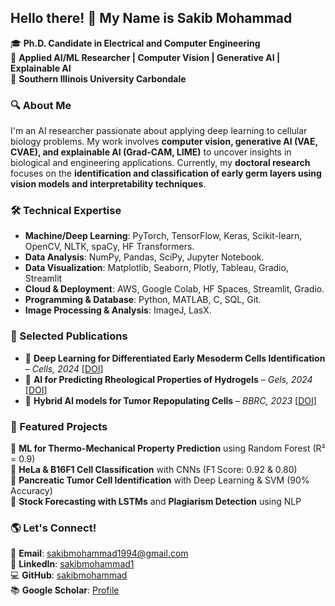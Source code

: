## Hello there! 👋 My Name is Sakib Mohammad

🎓 **Ph.D. Candidate in Electrical and Computer Engineering**  
🔬 **Applied AI/ML Researcher | Computer Vision | Generative AI | Explainable AI**  
📍 **Southern Illinois University Carbondale**  

### 🔍 About Me
I'm an AI researcher passionate about applying deep learning to cellular biology problems. My work involves **computer vision, generative AI (VAE, CVAE), and explainable AI (Grad-CAM, LIME)** to uncover insights in biological and engineering applications. Currently, my **doctoral research** focuses on the **identification and classification of early germ layers using vision models and interpretability techniques**.

### 🛠 Technical Expertise
- **Machine/Deep Learning**: PyTorch, TensorFlow, Keras, Scikit-learn, OpenCV, NLTK, spaCy, HF Transformers.
- **Data Analysis**: NumPy, Pandas, SciPy, Jupyter Notebook.
- **Data Visualization**: Matplotlib, Seaborn, Plotly, Tableau, Gradio, Streamlit
- **Cloud & Deployment**: AWS, Google Colab, HF Spaces, Streamlit, Gradio.
- **Programming & Database**: Python, MATLAB, C, SQL, Git.
- **Image Processing & Analysis**: ImageJ, LasX.

### 📝 Selected Publications
- 📜 **Deep Learning for Differentiated Early Mesoderm Cells Identification** – *Cells, 2024* [[DOI](https://doi.org/10.3390/cells13060534)]  
- 📜 **AI for Predicting Rheological Properties of Hydrogels** – *Gels, 2024* [[DOI](https://doi.org/10.3390/gels10100660)]  
- 📜 **Hybrid AI models for Tumor Repopulating Cells** – *BBRC, 2023* [[DOI](https://doi.org/10.1016/j.bbrc.2023.08.015)]  

### 🚀 Featured Projects
🔹 **ML for Thermo-Mechanical Property Prediction** using Random Forest (R² = 0.9)  
🔹 **HeLa & B16F1 Cell Classification** with CNNs (F1 Score: 0.92 & 0.80)  
🔹 **Pancreatic Tumor Cell Identification** with Deep Learning & SVM (90% Accuracy)  
🔹 **Stock Forecasting with LSTMs** and **Plagiarism Detection** using NLP  

### 🌎 Let's Connect!
📧 **Email**: [sakibmohammad1994@gmail.com](mailto:sakibmohammad1994@gmail.com)  
🔗 **LinkedIn**: [sakibmohammad1](https://www.linkedin.com/in/sakibmohammad1)  
💻 **GitHub**: [sakibmohammad](https://github.com/sakibmohammad)  
📚 **Google Scholar**: [Profile](https://scholar.google.com/citations?user=4wFZT0AAAAAJ&hl=en)  

